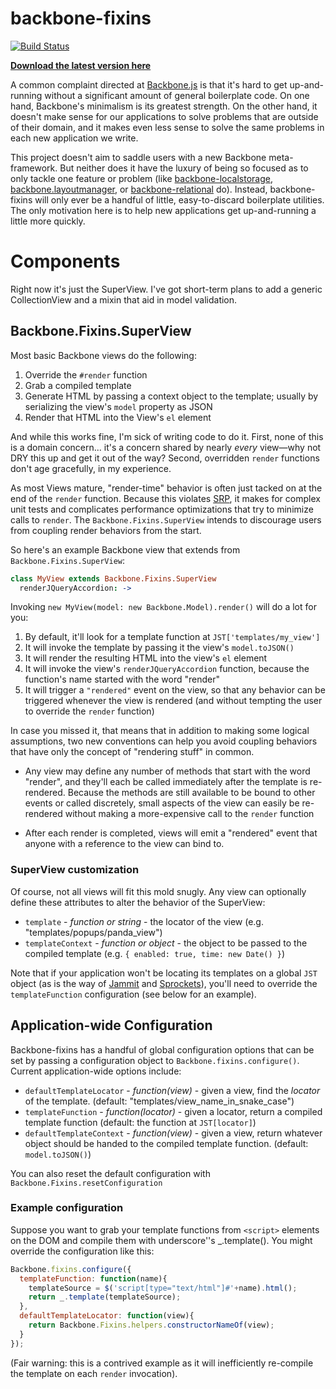 # backbone-fixins

[![Build Status](https://secure.travis-ci.org/testdouble/backbone-fixins.png)](http://travis-ci.org/testdouble/backbone-fixins)

**[Download the latest version here](https://raw.github.com/testdouble/backbone-fixins/master/dist/backbone-fixins.js)**

A common complaint directed at [Backbone.js](https://github.com/documentcloud/backbone) is that it's hard to get up-and-running without a significant amount of general boilerplate code. On one hand, Backbone's minimalism is its greatest strength. On the other hand, it doesn't make sense for our applications to solve problems that are outside of their domain, and it makes even less sense to solve the same problems in each new application we write.

This project doesn't aim to saddle users with a new Backbone meta-framework. But neither does it have the luxury of being so focused as to only tackle one feature or problem (like [backbone-localstorage](https://github.com/jeromegn/Backbone.localStorage), [backbone.layoutmanager](https://github.com/tbranyen/backbone.layoutmanager), or [backbone-relational](https://github.com/PaulUithol/Backbone-relational) do). Instead, backbone-fixins will only ever be a handful of little, easy-to-discard boilerplate utilities. The only motivation here is to help new applications get up-and-running a little more quickly.

# Components

Right now it's just the SuperView. I've got short-term plans to add a generic CollectionView and a mixin that aid in model validation.

## Backbone.Fixins.SuperView

Most basic Backbone views do the following:

1. Override the `#render` function
2. Grab a compiled template
3. Generate HTML by passing a context object to the template; usually by serializing the view's `model` property as JSON
4. Render that HTML into the View's `el` element

And while this works fine, I'm sick of writing code to do it. First, none of this is a domain concern... it's a concern shared by nearly *every* view—why not DRY this up and get it out of the way? Second, overridden `render` functions don't age gracefully, in my experience.

As most Views mature, "render-time" behavior is often just tacked on at the end of the `render` function. Because this violates [SRP](http://en.wikipedia.org/wiki/Single_responsibility_principle), it makes for complex unit tests and complicates performance optimizations that try to minimize calls to `render`. The `Backbone.Fixins.SuperView` intends to discourage users from coupling render behaviors from the start.

So here's an example Backbone view that extends from `Backbone.Fixins.SuperView`:

``` coffee
class MyView extends Backbone.Fixins.SuperView
  renderJQueryAccordion: ->
```

Invoking `new MyView(model: new Backbone.Model).render()` will do a lot for you:

1. By default, it'll look for a template function at `JST['templates/my_view']`
2. It will invoke the template by passing it the view's `model.toJSON()`
3. It will render the resulting HTML into the view's `el` element
4. It will invoke the view's `renderJQueryAccordion` function, because the function's name started with the word "render"
5. It will trigger a `"rendered"` event on the view, so that any behavior can be triggered whenever the view is rendered (and without tempting the user to override the `render` function)

In case you missed it, that means that in addition to making some logical assumptions, two new conventions can help you avoid coupling behaviors that have only the concept of "rendering stuff" in common.

* Any view may define any number of methods that start with the word "render", and they'll each be called immediately after the template is re-rendered. Because the methods are still available to be bound to other events or called discretely, small aspects of the view can easily be re-rendered without making a more-expensive call to the `render` function

* After each render is completed, views will emit a "rendered" event that anyone with a reference to the view can bind to.

### SuperView customization

Of course, not all views will fit this mold snugly. Any view can optionally define these attributes to alter the behavior of the SuperView:

* `template` - *function or string* - the locator of the view (e.g. "templates/popups/panda_view")
* `templateContext` - *function or object* - the object to be passed to the compiled template (e.g. `{ enabled: true, time: new Date() }`)

Note that if your application won't be locating its templates on a global `JST` object (as is the way of [Jammit](http://documentcloud.github.com/jammit/) and [Sprockets](https://github.com/sstephenson/sprockets)), you'll need to override the `templateFunction` configuration (see below for an example).

## Application-wide Configuration

Backbone-fixins has a handful of global configuration options that can be set by passing a configuration object to `Backbone.fixins.configure()`. Current application-wide options include:

* `defaultTemplateLocator` - *function(view)* - given a view, find the *locator* of the template. (default: "templates/view_name_in_snake_case")
* `templateFunction` - *function(locator)* - given a locator, return a  compiled template function (default: the function at `JST[locator]`)
* `defaultTemplateContext` - *function(view)* - given a view, return whatever object should be handed to the compiled template function. (default: `model.toJSON()`)

You can also reset the default configuration with `Backbone.Fixins.resetConfiguration`

### Example configuration

Suppose you want to grab your template functions from `<script>` elements on the DOM and compile them with underscore''s _.template(). You might override the configuration like this:

``` javascript
Backbone.fixins.configure({
  templateFunction: function(name){
    templateSource = $('script[type="text/html"]#'+name).html();
    return _.template(templateSource);
  },
  defaultTemplateLocator: function(view){
    return Backbone.Fixins.helpers.constructorNameOf(view);
  }
});
```

(Fair warning: this is a contrived example as it will inefficiently re-compile the template on each `render` invocation).